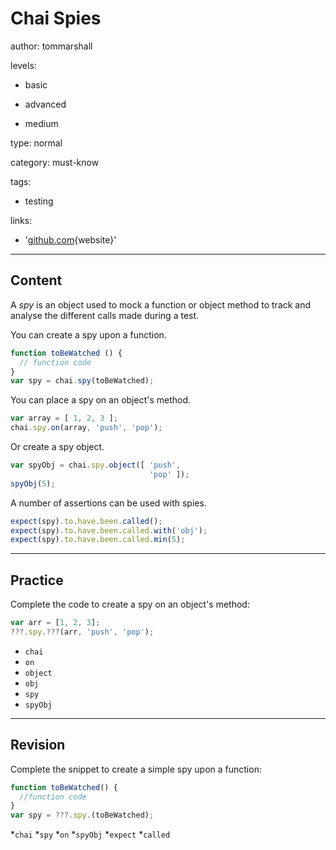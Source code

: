 # Chai Spies
author: tommarshall

levels:

  - basic

  - advanced

  - medium

type: normal

category: must-know

tags:

  - testing

links:

  - '[github.com](https://github.com/mochajs/mocha/wiki/Spies){website}'

---
## Content

A *spy* is an object used to mock a function or object method to track and analyse the different calls made during a test.

You can create a spy upon a function.
```javascript
function toBeWatched () {
  // function code
}
var spy = chai.spy(toBeWatched);
```
You can place a spy on an object's method.
```javascript
var array = [ 1, 2, 3 ];
chai.spy.on(array, 'push', 'pop');
```
Or create a spy object.
```javascript
var spyObj = chai.spy.object([ 'push',
                               'pop' ]);
spyObj(5);
```
A number of assertions can be used with spies.
```javascript
expect(spy).to.have.been.called();
expect(spy).to.have.been.called.with('obj');
expect(spy).to.have.been.called.min(5);
```

---
## Practice

Complete the code to create a spy on an object's method:

```javascript
var arr = [1, 2, 3];
???.spy.???(arr, 'push', 'pop');
```

* `chai`
* `on`
* `object`
* `obj`
* `spy`
* `spyObj`

---
## Revision

Complete the snippet to create a simple spy upon a function:
```javascript
function toBeWatched() {
  //function code
}
var spy = ???.spy.(toBeWatched);
```

*`chai`
*`spy`
*`on`
*`spyObj`
*`expect`
*`called`